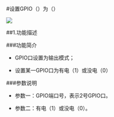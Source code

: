 #设置GPIO（）为（）

![](/media/shezhigpio.png)

##1.功能描述

###功能简介

* GPIO口设置为输出模式；

* 设置某一GPIO口为有电（1）或没电（0）

###参数说明

* 参数一：GPIO端口号，表示2号GPIO口。

* 参数二：有电（1）或没电（0）。
